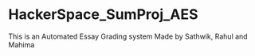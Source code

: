 # HackerSpace_SumProj_AES
This is an Automated Essay Grading system Made by Sathwik, Rahul and Mahima 
